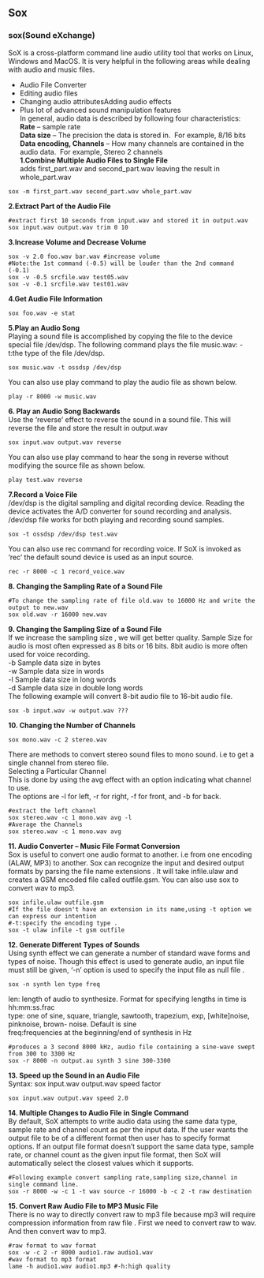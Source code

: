## Sox
### sox(Sound eXchange)
SoX is a cross-platform command line audio utility tool that works on Linux, Windows and MacOS. It is very helpful in the following areas while dealing with audio and music files.  
* Audio File Converter
* Editing audio files  
* Changing audio attributesAdding audio effects
* Plus lot of advanced sound manipulation features  
In general, audio data is described by following four  characteristics:  
**Rate** – sample rate   
**Data size** – The precision the data is stored in.  For example, 8/16 bits  
**Data encoding, Channels** – How many channels are contained in the audio data.  For example, Stereo 2 channels  
**1.Combine Multiple Audio Files to Single File**  
adds first_part.wav and second_part.wav leaving the result in whole_part.wav  
```
sox -m first_part.wav second_part.wav whole_part.wav
```
**2.Extract Part of the Audio File**  
```
#extract first 10 seconds from input.wav and stored it in output.wav
sox input.wav output.wav trim 0 10
```
**3.Increase Volume and Decrease Volume**  
```
sox -v 2.0 foo.wav bar.wav #increase volume
#Note:the 1st command (-0.5) will be louder than the 2nd command (-0.1)
sox -v -0.5 srcfile.wav test05.wav
sox -v -0.1 srcfile.wav test01.wav
```
**4.Get Audio File Information**  
```
sox foo.wav -e stat
```
**5.Play an Audio Song**  
Playing a sound file is accomplished by copying the file to the device special file /dev/dsp. The following command plays the file music.wav:  -t:the type of the file /dev/dsp.  
```
sox music.wav -t ossdsp /dev/dsp
```
You can also use play command to play the audio file as shown below.  
```
play -r 8000 -w music.wav
```
**6. Play an Audio Song Backwards**  
Use the ‘reverse’ effect to reverse the sound in a sound file. This will reverse the file and store the result in output.wav  
```
sox input.wav output.wav reverse
```
You can also use play command to hear the song in reverse without modifying the source file as shown below.  
```
play test.wav reverse
```
**7.Record a Voice File**  
/dev/dsp is the digital sampling and digital recording device. Reading the device activates the A/D converter for sound recording and analysis. /dev/dsp file works for both playing and recording sound samples.   
```
sox -t ossdsp /dev/dsp test.wav
```
You can also use rec command for recording voice. If SoX is invoked as ‘rec’ the default sound device is used as an input source.  
```
rec -r 8000 -c 1 record_voice.wav
```
**8. Changing the Sampling Rate of a Sound File**  
```
#To change the sampling rate of file old.wav to 16000 Hz and write the  output to new.wav
sox old.wav -r 16000 new.wav
```
**9. Changing the Sampling Size of a Sound File**  
If we increase the sampling size , we will get better quality. Sample Size for audio is most often expressed as 8 bits or 16 bits. 8bit audio is more often used for voice recording.  
-b Sample data size in bytes  
-w Sample data size in words  
-l Sample data size in long words  
-d Sample data size in double long words  
The following example will convert 8-bit audio file to 16-bit audio file.  
```
sox -b input.wav -w output.wav ???
```
**10. Changing the Number of Channels**  
```
sox mono.wav -c 2 stereo.wav
```
There are methods to convert stereo sound files to mono sound.  i.e to get a single channel from stereo file.  
Selecting a Particular Channel  
This is done by using the avg effect with an option indicating what channel to use.   
The options are -l for left, -r for right, -f for front, and -b for back.   
```
#extract the left channel
sox stereo.wav -c 1 mono.wav avg -l
#Average the Channels
sox stereo.wav -c 1 mono.wav avg
```
**11. Audio Converter – Music File Format Conversion**  
Sox is useful to convert one audio format to another. i.e from one encoding (ALAW, MP3) to another. Sox can recognize the input and desired output formats by parsing the file name extensions . It will take infile.ulaw and creates a GSM encoded file called outfile.gsm. You can also use sox to convert wav to mp3.  
```
sox infile.ulaw outfile.gsm
#If the file doesn't have an extension in its name,using -t option we can express our intention
#-t:specify the encoding type .
sox -t ulaw infile -t gsm outfile
```
**12. Generate Different Types of Sounds**  
Using synth effect we can generate a number of standard wave forms and types of noise. Though this effect is used to generate audio, an input file must still be given, ‘-n’ option is used to specify the input file as null file .  
```
sox -n synth len type freq
```
len: length of audio to synthesize. Format for specifying lengths in time is hh:mm:ss.frac  
type: one of sine, square, triangle, sawtooth, trapezium, exp, [white]noise, pinknoise, brown-
noise. Default is sine  
freq:frequencies at the beginning/end of synthesis in Hz  
```
#produces a 3 second 8000 kHz, audio file containing a sine-wave swept from 300 to 3300 Hz
sox -r 8000 -n output.au synth 3 sine 300-3300
```
**13. Speed up the Sound in an Audio File**  
Syntax: sox input.wav output.wav speed factor  
```
sox input.wav output.wav speed 2.0
```
**14. Multiple Changes to Audio File in Single Command**  
By default, SoX attempts to write audio data using the same data type, sample rate and channel count as per the input data. If the user wants the output file to be of a different format then user has to specify format options. If an output file format doesn’t support the same data type, sample rate, or channel count as the given input file format, then SoX will automatically select the closest values which it supports.
```
#Following example convert sampling rate,sampling size,channel in single command line.
sox -r 8000 -w -c 1 -t wav source -r 16000 -b -c 2 -t raw destination
```
**15. Convert Raw Audio File to MP3 Music File**  
There is no way to directly convert raw to mp3 file because mp3 will require compression information from raw file . First we need to convert raw to wav. And then convert wav to mp3.    
```
#raw format to wav format
sox -w -c 2 -r 8000 audio1.raw audio1.wav
#wav format to mp3 format
lame -h audio1.wav audio1.mp3 #-h:high quality
```